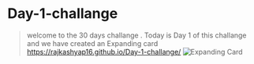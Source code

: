 # Day-1-challange
>welcome to the 30 days challange . Today  is Day 1 of this challange and we have created an Expanding card
https://rajkashyap16.github.io/Day-1-challange/
![Expanding Card](https://github.com/rajkashyap16/Day-1-challange/assets/78655730/188503b3-8a0a-4ab8-836a-bf019c5e1d63)
